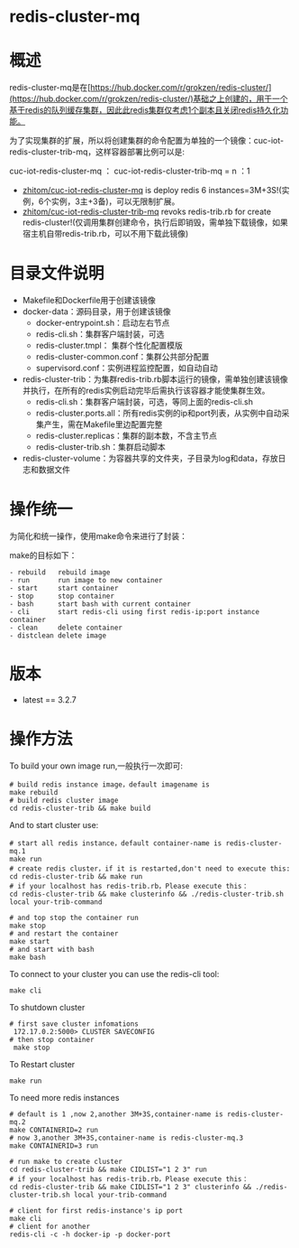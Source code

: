 # redis-cluster-mq

# 概述

 redis-cluster-mq是在[https://hub.docker.com/r/grokzen/redis-cluster/](https://hub.docker.com/r/grokzen/redis-cluster/)基础之上创建的，用于一个基于redis的队列缓存集群，因此此redis集群仅考虑1个副本且关闭redis持久化功能。
 
 为了实现集群的扩展，所以将创建集群的命令配置为单独的一个镜像：cuc-iot-redis-cluster-trib-mq，这样容器部署比例可以是:

cuc-iot-redis-cluster-mq ： cuc-iot-redis-cluster-trib-mq = n  ：1

- [zhitom/cuc-iot-redis-cluster-mq](https://hub.docker.com/r/zhitom/cuc-iot-redis-cluster-mq/ "https://hub.docker.com/r/zhitom/cuc-iot-redis-cluster-mq/") is deploy redis 6 instances=3M+3S!(实例，6个实例，3主+3备)，可以无限制扩展。
- [zhitom/cuc-iot-redis-cluster-trib-mq](https://hub.docker.com/r/zhitom/cuc-iot-redis-cluster-trib-mq/ "https://hub.docker.com/r/zhitom/cuc-iot-redis-cluster-trib-mq/") revoks redis-trib.rb for create redis-cluster!(仅调用集群创建命令，执行后即销毁，需单独下载镜像，如果宿主机自带redis-trib.rb，可以不用下载此镜像)

# 目录文件说明

- Makefile和Dockerfile用于创建该镜像
- docker-data：源码目录，用于创建该镜像
  - docker-entrypoint.sh：启动左右节点
  - redis-cli.sh：集群客户端封装，可选
  - redis-cluster.tmpl： 集群个性化配置模版
  - redis-cluster-common.conf：集群公共部分配置
  - supervisord.conf：实例进程监控配置，如自动自动
- redis-cluster-trib：为集群redis-trib.rb脚本运行的镜像，需单独创建该镜像并执行，在所有的redis实例启动完毕后需执行该容器才能使集群生效。
  - redis-cli.sh：集群客户端封装，可选，等同上面的redis-cli.sh
  - redis-cluster.ports.all：所有redis实例的ip和port列表，从实例中自动采集产生，需在Makefile里边配置完整
  - redis-cluster.replicas：集群的副本数，不含主节点
  - redis-cluster-trib.sh：集群启动脚本
- redis-cluster-volume：为容器共享的文件夹，子目录为log和data，存放日志和数据文件

# 操作统一

为简化和统一操作，使用make命令来进行了封装：

make的目标如下：

    - rebuild   rebuild image
    - run       run image to new container
    - start     start container
    - stop      stop container
    - bash      start bash with current container
    - cli       start redis-cli using first redis-ip:port instance container
    - clean     delete container
    - distclean delete image

# 版本

- latest == 3.2.7

# 操作方法

To build your own image run,一般执行一次即可:

    # build redis instance image，default imagename is 
    make rebuild
    # build redis cluster image
    cd redis-cluster-trib && make build

And to start cluster use:

    # start all redis instance，default container-name is redis-cluster-mq.1
    make run
    # create redis cluster，if it is restarted,don't need to execute this:
    cd redis-cluster-trib && make run
    # if your localhost has redis-trib.rb，Please execute this：
    cd redis-cluster-trib && make clusterinfo && ./redis-cluster-trib.sh local your-trib-command

    # and top stop the container run
    make stop
    # and restart the container
    make start
    # and start with bash
    make bash

To connect to your cluster you can use the redis-cli tool:

    make cli

To shutdown cluster

    # first save cluster infomations
     172.17.0.2:5000> CLUSTER SAVECONFIG
    # then stop container
     make stop

To Restart cluster
    
    make run

To need more redis instances

    # default is 1 ,now 2,another 3M+3S,container-name is redis-cluster-mq.2
    make CONTAINERID=2 run
    # now 3,another 3M+3S,container-name is redis-cluster-mq.3
    make CONTAINERID=3 run
    
    # run make to create cluster
    cd redis-cluster-trib && make CIDLIST="1 2 3" run
    # if your localhost has redis-trib.rb，Please execute this：
    cd redis-cluster-trib && make CIDLIST="1 2 3" clusterinfo && ./redis-cluster-trib.sh local your-trib-command

    # client for first redis-instance's ip port
    make cli
    # client for another
    redis-cli -c -h docker-ip -p docker-port



